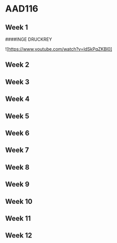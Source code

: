 AAD116
======


Week 1
-------

####INGE DRUCKREY 

![https://www.youtube.com/watch?v=ldSkPqZKBl0]

Week 2
-------


Week 3
-------

Week 4
-------

Week 5
-------

Week 6
-------

Week 7
-------

Week 8
-------

Week 9
-------

Week 10
-------

Week 11
-------

Week 12
-------

